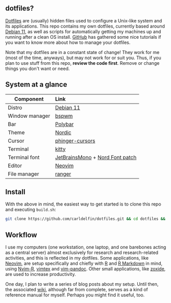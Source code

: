 ## dotfiles?

[Dotfiles](https://en.wikipedia.org/wiki/Hidden_file_and_hidden_directory#Unix_and_Unix-like_environments) are (usually) hidden files used to configure a Unix-like system and its applications. This repo contains my own dotfiles, currently based around [Debian 11](https://www.debian.org/News/2021/20210814), as well as scripts for automatically getting my machines up and running after a clean OS install. [GitHub](https://dotfiles.github.io/) has gathered some nice tutorials if you want to know more about how to manage your dotfiles.

Note that my dotfiles are in a constant state of change! They work for me (most of the time, anyways), but may not work for or suit you. Thus, if you plan to use stuff from this repo, **review the code first**. Remove or change things you don't want or need.

## System at a glance <a name = "system_at_a_glance"></a>

| Component           | Link                                            |
| --------------------| :-----------------------------------------------|
| Distro              | [Debian 11](https://www.debian.org/News/2021/20210814)|
| Window manager      | [bspwm](https://github.com/baskerville/bspwm)|
| Bar                 | [Polybar](https://github.com/polybar/polybar)|
| Theme               | [Nordic](https://github.com/EliverLara/Nordic)|
| Cursor              | [phinger-cursors](https://github.com/phisch/phinger-cursors)|
| Terminal            | [kitty](https://sw.kovidgoyal.net/kitty/)|
| Terminal font       | [JetBrainsMono](https://github.com/JetBrains/JetBrainsMono) + [Nord Font patch](https://www.nerdfonts.com/font-downloads)|
| Editor              | [Neovim](https://neovim.io/)|
| File manager        | [ranger](https://github.com/ranger/ranger)|

## Install <a name = "install"></a>

With the above in mind, the easiest way to get started is to clone this repo and executing `build.sh`:

```bash
git clone https://github.com/carldelfin/dotfiles.git && cd dotfiles && bash build.sh
```

## Workflow

I use my computers (one workstation, one laptop, and one barebones acting as a central server) almost exclusively for research and research-related activities, and this is reflected in my dotfiles. Some applications, like [Neovim](https://neovim.io/), are setup specifically and chiefly with [R](https://www.r-project.org/) and [R Markdown](https://rmarkdown.rstudio.com/) in mind, using [Nvim-R](https://github.com/jalvesaq/Nvim-R), [vimtex](https://github.com/lervag/vimtex) and [vim-pandoc](https://github.com/vim-pandoc/vim-pandoc). Other small applications, like [zoxide](https://github.com/ajeetdsouza/zoxide), are used to increase productivity. 

One day, I plan to write a series of blog posts about my setup. Until then, the associated [wiki](https://github.com/carldelfin/dotfiles/wiki), although far from complete, serves as a kind of reference manual for myself. Perhaps you might find it useful, too.
